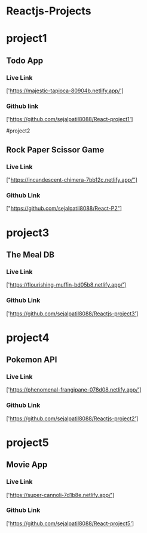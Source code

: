 # Reactjs-Projects

 # project1
 ## Todo App 
 ### Live Link
 ['https://majestic-tapioca-80904b.netlify.app/']
 ### Github link
 ['https://github.com/sejalpatil8088/React-project1']
 
 #project2
 ## Rock Paper Scissor Game
 ### Live Link
 ["https://incandescent-chimera-7bb12c.netlify.app/"]
 ### Github Link
 ["https://github.com/sejalpatil8088/React-P2"]
 
 # project3
 ## The Meal DB
 ### Live Link
 ['https://flourishing-muffin-bd05b8.netlify.app/']
 ### Github Link
 ['https://github.com/sejalpatil8088/Reactjs-project3']
 
 # project4
 ## Pokemon API
 ### Live Link
 ['https://phenomenal-frangipane-078d08.netlify.app/']
 ### Github Link
 ['https://github.com/sejalpatil8088/Reactjs-project2']
 
 # project5
 ## Movie App
 ### Live Link 
 ['https://super-cannoli-7d1b8e.netlify.app/']
 ### Github Link 
 ['https://github.com/sejalpatil8088/React-project5']
